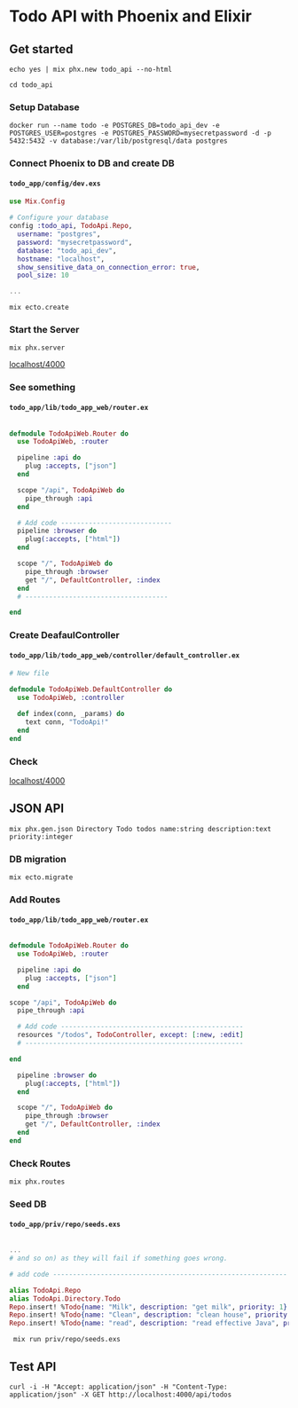 
# Todo API with Phoenix and Elixir 


## Get started 


`echo yes | mix phx.new todo_api --no-html`

`cd todo_api`


### Setup Database

`docker run --name todo -e POSTGRES_DB=todo_api_dev -e POSTGRES_USER=postgres -e POSTGRES_PASSWORD=mysecretpassword -d -p 5432:5432 -v database:/var/lib/postgresql/data postgres`


### Connect Phoenix to DB and create DB

#### **`todo_app/config/dev.exs`**
``` elixir
use Mix.Config

# Configure your database
config :todo_api, TodoApi.Repo,
  username: "postgres",
  password: "mysecretpassword",
  database: "todo_api_dev",
  hostname: "localhost",
  show_sensitive_data_on_connection_error: true,
  pool_size: 10

...
```

`mix ecto.create`

### Start the Server 

`mix phx.server`

[localhost/4000](http://localhost:4000/)

### See something

#### **`todo_app/lib/todo_app_web/router.ex`**
``` elixir

defmodule TodoApiWeb.Router do
  use TodoApiWeb, :router

  pipeline :api do
    plug :accepts, ["json"]
  end

  scope "/api", TodoApiWeb do
    pipe_through :api
  end

  # Add code ----------------------------
  pipeline :browser do
    plug(:accepts, ["html"])
  end

  scope "/", TodoApiWeb do
    pipe_through :browser
    get "/", DefaultController, :index
  end
  # ------------------------------------

end
```

### Create DeafaulController 

#### **`todo_app/lib/todo_app_web/controller/default_controller.ex`**
``` elixir
# New file

defmodule TodoApiWeb.DefaultController do
  use TodoApiWeb, :controller

  def index(conn, _params) do
    text conn, "TodoApi!"
  end
end
```

### Check

[localhost/4000](http://localhost:4000/)

## JSON API

`mix phx.gen.json Directory Todo todos name:string description:text priority:integer`


### DB migration

`mix ecto.migrate`

### Add Routes


#### **`todo_app/lib/todo_app_web/router.ex`**
``` elixir

defmodule TodoApiWeb.Router do
  use TodoApiWeb, :router

  pipeline :api do
    plug :accepts, ["json"]
  end

scope "/api", TodoApiWeb do
  pipe_through :api

  # Add code ----------------------------------------------
  resources "/todos", TodoController, except: [:new, :edit]
  # -------------------------------------------------------

end

  pipeline :browser do
    plug(:accepts, ["html"])
  end

  scope "/", TodoApiWeb do
    pipe_through :browser
    get "/", DefaultController, :index
  end
end
```

### Check Routes

`mix phx.routes`

### Seed DB

#### **`todo_app/priv/repo/seeds.exs`**
``` elixir

...
# and so on) as they will fail if something goes wrong.

# add code -----------------------------------------------------------

alias TodoApi.Repo
alias TodoApi.Directory.Todo
Repo.insert! %Todo{name: "Milk", description: "get milk", priority: 1}
Repo.insert! %Todo{name: "Clean", description: "clean house", priority: 2}
Repo.insert! %Todo{name: "read", description: "read effective Java", priority: 3}

```
` mix run priv/repo/seeds.exs`

## Test API

`curl -i -H "Accept: application/json" -H "Content-Type: application/json" -X GET http://localhost:4000/api/todos`